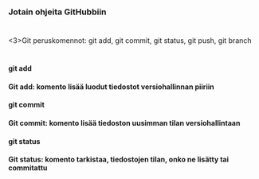 ### Jotain ohjeita GitHubbiin
#
<3>Git peruskomennot: git add, git commit, git status, git push, git branch<h3>
#
<h4>git add<h4>
 Git add: komento lisää luodut tiedostot versiohallinnan piiriin
<h4>git commit<h4>
 Git commit: komento lisää tiedoston uusimman tilan versiohallintaan
 <h4>git status<h4>
  Git status: komento tarkistaa, tiedostojen tilan, onko ne lisätty tai commitattu
